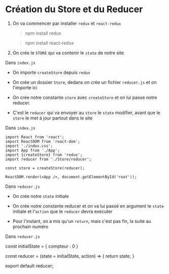 # Création du Store et du Reducer

1) On va commencer par installer `redux` et `react-redux`

    > npm install redux

    > npm install react-redux

2) On crée le `STORE` qui va contenir le `state` de notre site

Dans `index.js`

- On importe `createStore` depuis `redux`

- On crée un dossier `Store`, dedans on crée un fichier `reducer.js` et on l'importe ici 

- On crée notre constante `store` avec `createStore` et on lui passe notre reducer.

- C'est le `reducer` qui va envoyer au `store` le `state` modifier, avant que le `store` le met à jour partout dans le site

Dans `index.js`

    import React from 'react';
    import ReactDOM from 'react-dom';
    import './index.css';
    import App from './App';
    import {createStore} from 'redux';
    import reducer from './Store/reducer';

    const store = createStore(reducer);

    ReactDOM.render(<App />, document.getElementById('root'));


Dans `reducer.js`

- On crée notre `state` initiale

- On crée notre constante reducer et on va lui passé en argument le `state` initiale et l'`action` que le `reducer` devra executer

- Pour l'instant, on a mis qu'un `return`, mais c'est pas fin, la suite au prochain numéro

Dans `reducer.js`

const initialState = {
    compteur : 0
}

const reducer = (state = initialState, action) => {
    return state;
}

export default reducer;